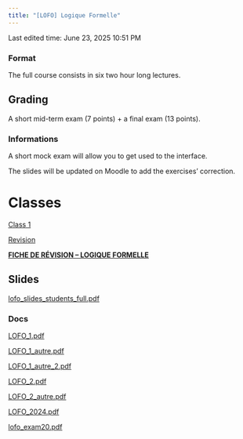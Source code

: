 ```yaml
---
title: "[LOFO] Logique Formelle"
---
```

Last edited time: June 23, 2025 10:51 PM

### Format

The full course consists in six two hour long lectures.

## Grading

A short mid-term exam (7 points) + a final exam (13 points).

### Informations

A short mock exam will allow you to get used to the interface.

The slides will be updated on Moodle to add the exercises’ correction.

# Classes

[Class 1](../IMAGE/Base%20de%20donne%CC%81s/Notes/Class%201.md)

[Revision](%5BLOFO%5D%20Logique%20Formelle/Revision.md)

[**FICHE DE RÉVISION – LOGIQUE FORMELLE**](%5BLOFO%5D%20Logique%20Formelle/FICHE%20DE%20RE%CC%81VISION%20%E2%80%93%20LOGIQUE%20FORMELLE.md)

## Slides

[lofo_slides_students_full.pdf](%5BLOFO%5D%20Logique%20Formelle/lofo_slides_students_full_(1).pdf)

### Docs

[LOFO_1.pdf](%5BLOFO%5D%20Logique%20Formelle/LOFO_1.pdf)

[LOFO_1_autre.pdf](%5BLOFO%5D%20Logique%20Formelle/LOFO_1_autre.pdf)

[LOFO_1_autre_2.pdf](%5BLOFO%5D%20Logique%20Formelle/LOFO_1_autre_2.pdf)

[LOFO_2.pdf](%5BLOFO%5D%20Logique%20Formelle/LOFO_2.pdf)

[LOFO_2_autre.pdf](%5BLOFO%5D%20Logique%20Formelle/LOFO_2_autre.pdf)

[LOFO_2024.pdf](%5BLOFO%5D%20Logique%20Formelle/LOFO_2024.pdf)

[lofo_exam20.pdf](%5BLOFO%5D%20Logique%20Formelle/lofo_exam20.pdf)
